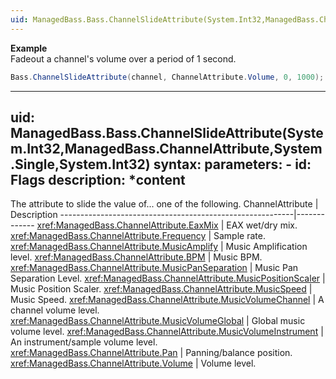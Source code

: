 ```yaml
---
uid: ManagedBass.Bass.ChannelSlideAttribute(System.Int32,ManagedBass.ChannelAttribute,System.Single,System.Int32)
---
```


**Example**  
Fadeout a channel's volume over a period of 1 second.

```csharp
Bass.ChannelSlideAttribute(channel, ChannelAttribute.Volume, 0, 1000);
```

---
uid: ManagedBass.Bass.ChannelSlideAttribute(System.Int32,ManagedBass.ChannelAttribute,System.Single,System.Int32)
syntax:
  parameters:
    - id: Flags
      description: *content
---

The attribute to slide the value of... one of the following.
ChannelAttribute                                          | Description
----------------------------------------------------------|-------------
<xref:ManagedBass.ChannelAttribute.EaxMix>                | EAX wet/dry mix.
<xref:ManagedBass.ChannelAttribute.Frequency>             | Sample rate.
<xref:ManagedBass.ChannelAttribute.MusicAmplify>          | Music Amplification level.
<xref:ManagedBass.ChannelAttribute.BPM>                   | Music BPM.
<xref:ManagedBass.ChannelAttribute.MusicPanSeparation>    | Music Pan Separation Level.
<xref:ManagedBass.ChannelAttribute.MusicPositionScaler>   | Music Position Scaler.
<xref:ManagedBass.ChannelAttribute.MusicSpeed>            | Music Speed.
<xref:ManagedBass.ChannelAttribute.MusicVolumeChannel>    | A channel volume level.
<xref:ManagedBass.ChannelAttribute.MusicVolumeGlobal>     | Global music volume level.
<xref:ManagedBass.ChannelAttribute.MusicVolumeInstrument> | An instrument/sample volume level.
<xref:ManagedBass.ChannelAttribute.Pan>                   | Panning/balance position.
<xref:ManagedBass.ChannelAttribute.Volume>                | Volume level.